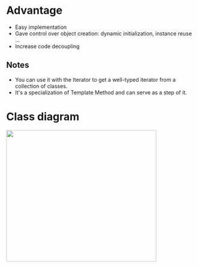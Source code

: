 # Advantage
* Easy implementation
* Gave control over object creation: dynamic initialization, instance reuse ...
* Increase code decoupling

## Notes
* You can use it with the Iterator to get a well-typed iterator from a collection of classes.
* It's a specialization of Template Method and can serve as a step of it.

# Class diagram
<img src="./Factory/classdiagram.svg" width="400" height="350">

